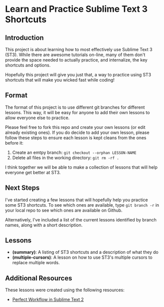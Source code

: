 # Learn and Practice Sublime Text 3 Shortcuts

## Introduction
This project is about learning how to most effectively use Sublime Text 3 (ST3). While there are awesome tutorials on-line, many of them don't provide the space needed to actually practice, and internalize, the key shortcuts and options.

Hopefully this project will give you just that, a way to practice using ST3 shortcuts that will make you wicked fast while coding!

## Format
The format of this project is to use different git branches for different lessons. This way, it will be easy for anyone to add their own lessons to allow everyone else to practice.

Please feel free to fork this repo and create your own lessons (or edit already existing ones). If you do decide to add your own lesson, please follow these steps to ensure each lesson is kept cleans from the ones before it:

1. Create an emtpy branch: `git checkout --orphan LESSON-NAME`
2. Delete all files in the working directory: `git rm -rf .`

I think together we will be able to make a collection of lessons that will help everyone get better at ST3.

## Next Steps
I've started creating a few lessons that will hopefully help you practice some ST3 shortcuts. To see which ones are available, type `git branch -r` in your local repo to see which ones are available on Github.

Alternatively, I've included a list of the current lessons identified by branch names, along with a short description.

## Lessons

* **(summary)**: A listing of ST3 shortcuts and a description of what they do
* **(multiple-cursors)**: A lesson on how to use ST3's multiple cursors to replace multiple words.

## Additional Resources
These lessons were created using the following resources:

*  [Perfect Workflow in Sublime Text 2](https://code.tutsplus.com/courses/perfect-workflow-in-sublime-text-2/)
